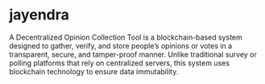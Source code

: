 # jayendra
A Decentralized Opinion Collection Tool is a blockchain-based system designed to gather, verify, and store people’s opinions or votes in a transparent, secure, and tamper-proof manner. Unlike traditional survey or polling platforms that rely on centralized servers, this system uses blockchain technology to ensure data immutability.
